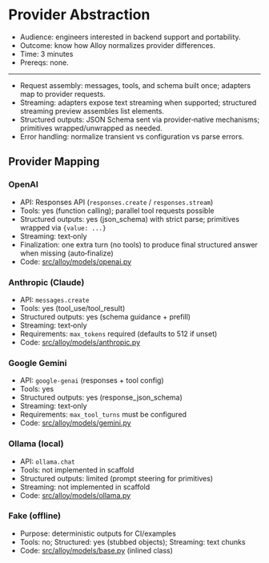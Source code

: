 # Provider Abstraction

- Audience: engineers interested in backend support and portability.
- Outcome: know how Alloy normalizes provider differences.
- Time: 3 minutes
- Prereqs: none.

---

- Request assembly: messages, tools, and schema built once; adapters map to provider requests.
- Streaming: adapters expose text streaming when supported; structured streaming preview assembles list elements.
- Structured outputs: JSON Schema sent via provider‑native mechanisms; primitives wrapped/unwrapped as needed.
- Error handling: normalize transient vs configuration vs parse errors.

## Provider Mapping

### OpenAI
- API: Responses API (`responses.create` / `responses.stream`)
- Tools: yes (function calling); parallel tool requests possible
- Structured outputs: yes (json_schema) with strict parse; primitives wrapped via `{value: ...}`
- Streaming: text‑only
- Finalization: one extra turn (no tools) to produce final structured answer when missing (auto‑finalize)
- Code: [src/alloy/models/openai.py](https://github.com/lydakis/alloy/blob/main/src/alloy/models/openai.py)

### Anthropic (Claude)
- API: `messages.create`
- Tools: yes (tool_use/tool_result)
- Structured outputs: yes (schema guidance + prefill)
- Streaming: text‑only
- Requirements: `max_tokens` required (defaults to 512 if unset)
- Code: [src/alloy/models/anthropic.py](https://github.com/lydakis/alloy/blob/main/src/alloy/models/anthropic.py)

### Google Gemini
- API: `google-genai` (responses + tool config)
- Tools: yes
- Structured outputs: yes (response_json_schema)
- Streaming: text‑only
- Requirements: `max_tool_turns` must be configured
- Code: [src/alloy/models/gemini.py](https://github.com/lydakis/alloy/blob/main/src/alloy/models/gemini.py)

### Ollama (local)
- API: `ollama.chat`
- Tools: not implemented in scaffold
- Structured outputs: limited (prompt steering for primitives)
- Streaming: not implemented in scaffold
- Code: [src/alloy/models/ollama.py](https://github.com/lydakis/alloy/blob/main/src/alloy/models/ollama.py)

### Fake (offline)
- Purpose: deterministic outputs for CI/examples
- Tools: no; Structured: yes (stubbed objects); Streaming: text chunks
- Code: [src/alloy/models/base.py](https://github.com/lydakis/alloy/blob/main/src/alloy/models/base.py) (inlined class)

